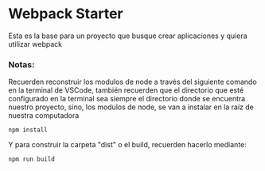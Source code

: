 # Webpack Starter

Esta es la base para un proyecto que busque crear aplicaciones y quiera utilizar webpack

### Notas:
Recuerden reconstruir los modulos de node a través del siguiente comando en la terminal de VSCode, también recuerden que el directorio que esté configurado en la terminal sea siempre el directorio donde se encuentra nuestro proyecto, sino, los modulos de node, se van a instalar en la raíz de nuestra computadora
```
npm install
```

Y para construir la carpeta "dist" o el build, recuerden hacerlo mediante: 

```
npm run build
```